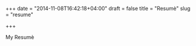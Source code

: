 +++
date = "2014-11-08T16:42:18+04:00"
draft = false
title = "Resumè"
slug = "resume"

+++

My Resumè
